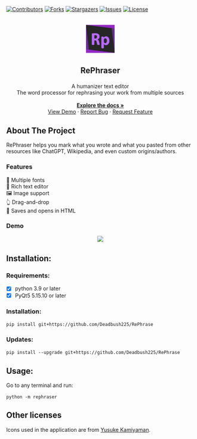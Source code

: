<a id="readme-top"></a>

[![Contributors][contributors-shield]][contributors-url]
[![Forks][forks-shield]][forks-url]
[![Stargazers][stars-shield]][stars-url]
[![Issues][issues-shield]][issues-url]
[![License][license-shield]][license-url]

<!-- [![LinkedIn][linkedin-shield]][linkedin-url] -->

<br />
<div align="center">
  <a href="https://github.com/Deadbush225/RePhrase">
    <img src="./src/rephraser/Rephraser.png" alt="Logo" width="80" height="80">
  </a>
  <h3 style="font-size: 1.5em" align="center">RePhraser</h3>

  <p align="center">
    A humanizer text editor
    <br />
    The word processor for rephrasing your work from multiple sources
    <br />
    <br />
    <a href="https://github.com/Deadbush225/RePhrase"><strong>Explore the docs »</strong></a>
    <br />
    <a href="https://github.com/Deadbush225/RePhrase#Demo">View Demo</a>
    &middot;
    <a href="https://github.com/Deadbush225/RePhrase/issues/new?labels=bug&template=bug-report---.md">Report Bug</a>
    &middot;
    <a href="https://github.com/Deadbush225/RePhrase/issues/new?labels=enhancement&template=feature-request---.md">Request Feature</a>
  </p>
</div>

## About The Project

RePhraser helps you mark what you wrote and what you pasted from other resources like ChatGPT, Wikipedia, and even custom origins/authors.

### Features

💬 Multiple fonts <br>
📄 Rich text editor <br>
🖼️ Image support <br>
👆 Drag-and-drop <br>
📂 Saves and opens in HTML <br>

### Demo

<div align="center"><img src="./docs/demo.gif" width="650"></img></div>

## Installation:

### Requirements:

- [x] python 3.9 or later
- [x] PyQt5 5.15.10 or later

### Installation:

```
pip install git+https://github.com/Deadbush225/RePhrase
```

### Updates:

```
pip install --upgrade git+https://github.com/Deadbush225/RePhrase
```

## Usage:

Go to any terminal and run:

```
python -m rephraser
```

## Other licenses

Icons used in the application are from [Yusuke Kamiyaman](http://p.yusukekamiyamane.com/).

<!-- MARKDOWN LINKS & IMAGES -->
<!-- https://www.markdownguide.org/basic-syntax/#reference-style-links -->

[contributors-shield]: https://img.shields.io/github/contributors/Deadbush225/RePhrase?style=for-the-badge
[contributors-url]: https://github.com/Deadbush225/RePhrase/graphs/contributors
[forks-shield]: https://img.shields.io/github/forks/Deadbush225/RePhrase?style=for-the-badge
[forks-url]: https://github.com/Deadbush225/RePhrase/forks
[stars-shield]: https://img.shields.io/github/stars/Deadbush225/RePhrase?style=for-the-badge
[stars-url]: https://github.com/Deadbush225/RePhrase/stargazers
[issues-shield]: https://img.shields.io/github/issues/Deadbush225/RePhrase?style=for-the-badge
[issues-url]: https://github.com/Deadbush225/RePhrase/issues
[license-shield]: https://img.shields.io/github/license/Deadbush225/RePhrase?style=for-the-badge
[license-url]: https://github.com/Deadbush225/RePhrase/blob/master/LICENSE.txt
[linkedin-shield]: https://img.shields.io/badge/-LinkedIn-black.svg?style=for-the-badge&logo=linkedin&colorB=555
[linkedin-url]: https://www.linkedin.com/in/eliazar-inso-0342b7210/
[product-screenshot]: images/screenshot.png
